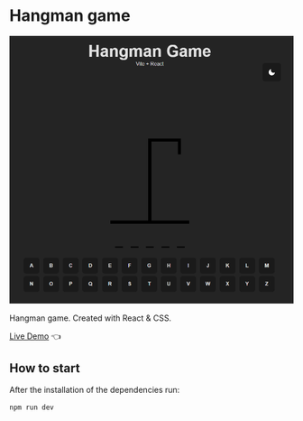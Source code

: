 # Hangman game

![Design preview for Hangman game](./design/preview.png)

Hangman game. Created with React &amp; CSS.

[Live Demo](https://hangman-game-fawn.vercel.app/) 👈


## How to start

After the installation of the dependencies run:

```
npm run dev
```

